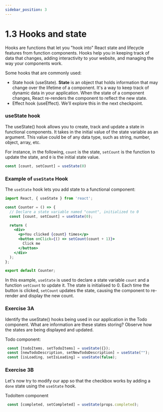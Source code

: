 ```yaml
---
sidebar_position: 3
---
```


# 1.3 Hooks and state

Hooks are functions that let you "hook into" React state and lifecycle features from function components. Hooks help you in keeping track of data that changes, adding interactivity to your website, and managing the way your components work.

Some hooks that are commonly used: 
- State hook (useState). **State** is an object that holds information that may change over the lifetime of a component. It's a way to keep track of dynamic data in your application. When the state of a component changes, React re-renders the component to reflect the new state.
- Effect hook (useEffect). We'll explore this in the next checkpoint.

### useState hook

The useState() hook allows you to create, track and update a state in functional components. It takes in the initial value of the state variable as an argument. This value could be of any data type, such as string, number, object, array, etc.

For instance, in the following, `count` is the state, `setCount` is the function to update the state, and `0` is the initial state value.

``` jsx
const [count, setCount] = useState(0) 
```

### Example of `useState` Hook

The `useState` hook lets you add state to a functional component:

```jsx
import React, { useState } from 'react';

const Counter = () => {
  // Declare a state variable named "count", initialized to 0
  const [count, setCount] = useState(0);

  return (
    <div>
      <p>You clicked {count} times</p>
      <button onClick={() => setCount(count + 1)}>
        Click me
      </button>
    </div>
  );
};

export default Counter;
```

In this example, `useState` is used to declare a state variable `count` and a function `setCount` to update it. The state is initialised to 0. Each time the button is clicked, `setCount` updates the state, causing the component to re-render and display the new count.

### Exercise 3A

Identify the useState() hooks being used in our application in the Todo component. What are information are these states storing? Observe how the states are being displayed and updated. 

Todo component:
``` jsx
 const [todoItems, setTodoItems] = useState({});
 const [newTodoDescription, setNewTodoDescription] = useState("");
 const [isLoading, setIsLoading] = useState(false);
```

### Exercise 3B

Let's now try to modify our app so that the checkbox works by adding a `done` state using the `useState` hook.

TodoItem component
``` jsx
 const [completed, setCompleted] = useState(props.completed);
```
